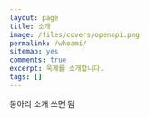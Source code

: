 ```yaml
---
layout: page
title: 소개
image: /files/covers/openapi.png
permalink: /whoami/
sitemap: yes
comments: true
excerpt: 욱제를 소개합니다.
tags: []
---
```


동아리 소개 쓰면 됨

